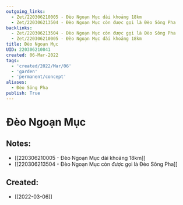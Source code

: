 ```yaml
---
outgoing_links:
  - Zet/220306210005 - Đèo Ngoạn Mục dài khoảng 18km
  - Zet/220306213504 - Đèo Ngoạn Mục còn được gọi là Đèo Sông Pha
backlinks:
  - Zet/220306213504 - Đèo Ngoạn Mục còn được gọi là Đèo Sông Pha
  - Zet/220306210005 - Đèo Ngoạn Mục dài khoảng 18km
title: Đèo Ngoạn Mục
UID: 220306210041
created: 06-Mar-2022
tags:
  - 'created/2022/Mar/06'
  - 'garden'
  - 'permanent/concept'
aliases:
  - Đèo Sông Pha
publish: True
---
```

# Đèo Ngoạn Mục

## Notes:
- [[220306210005 - Đèo Ngoạn Mục dài khoảng 18km]]
- [[220306213504 - Đèo Ngoạn Mục còn được gọi là Đèo Sông Pha]]

## Created:
- [[2022-03-06]]
